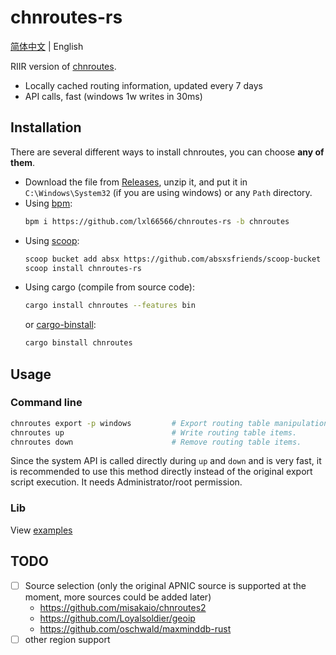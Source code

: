 # chnroutes-rs

[简体中文](./README.md) | English

RIIR version of [chnroutes](https://github.com/fivesheep/chnroutes).

- Locally cached routing information, updated every 7 days
- API calls, fast (windows 1w writes in 30ms)

## Installation

There are several different ways to install chnroutes, you can choose **any of them**.

- Download the file from [Releases](https://github.com/lxl66566/chnroutes-rs/releases), unzip it, and put it in `C:\Windows\System32` (if you are using windows) or any `Path` directory.
- Using [bpm](https://github.com/lxl66566/bpm):
  ```sh
  bpm i https://github.com/lxl66566/chnroutes-rs -b chnroutes
  ```
- Using [scoop](https://scoop.sh/):
  ```sh
  scoop bucket add absx https://github.com/absxsfriends/scoop-bucket
  scoop install chnroutes-rs
  ```
- Using cargo (compile from source code):
  ```sh
  cargo install chnroutes --features bin
  ```
  or [cargo-binstall](https://github.com/cargo-bins/cargo-binstall):
  ```sh
  cargo binstall chnroutes
  ```

## Usage

### Command line

```sh
chnroutes export -p windows         # Export routing table manipulation scripts, almost identical to original chnroutes.py (not recommended)
chnroutes up                        # Write routing table items.
chnroutes down                      # Remove routing table items.
```

Since the system API is called directly during `up` and `down` and is very fast, it is recommended to use this method directly instead of the original export script execution. It needs Administrator/root permission.

### Lib

View [examples](./examples)

## TODO

- [ ] Source selection (only the original APNIC source is supported at the moment, more sources could be added later)
  - https://github.com/misakaio/chnroutes2
  - https://github.com/Loyalsoldier/geoip
  - https://github.com/oschwald/maxminddb-rust
- [ ] other region support
